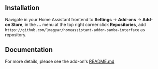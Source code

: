 
## Installation

Navigate in your Home Assistant frontend to **Settings** -> **Add-ons** -> **Add-on Store**, in the **...** menu at the top right corner click **Repositories**, add `https://github.com/lmagyar/homeassistant-addon-samba-interface` as repository.

## Documentation

For more details, please see the add-on's [README.md](samba)
